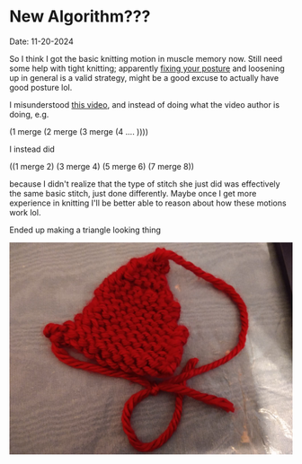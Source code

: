 # New Algorithm??? 

Date: 11-20-2024

So I think I got the basic knitting motion in muscle memory now. Still need some help with tight knitting; apparently [fixing your posture](https://www.youtube.com/watch?v=6QhAMn7J1Ck) and loosening up in general is a valid strategy, might be a good excuse to actually have good posture lol. 

I misunderstood [this video](https://www.youtube.com/watch?v=VSwjIUiQZlM), and instead of doing what the video author is doing, e.g. 

(1 merge (2 merge (3 merge (4 .... ))))

I instead did 

((1 merge 2) (3 merge 4) (5 merge 6) (7 merge 8)) 

because I didn't realize that the type of stitch she just did was effectively the same basic stitch, just done differently. Maybe once I get more experience in knitting I'll be better able to reason about how these motions work lol. 

Ended up making a triangle looking thing

![image](11-20-2024.jpg)